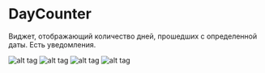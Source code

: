 # DayCounter

Виджет, отображающий количество дней, прошедших с определенной даты. Есть уведомления.

![alt tag](https://cloud.githubusercontent.com/assets/13080767/16989474/0895f2b4-4e9d-11e6-916c-ab97a4b8d0e3.png)
![alt tag](https://cloud.githubusercontent.com/assets/13080767/16989473/08965402-4e9d-11e6-9a86-ad7bb8b08aa9.png)
![alt tag](https://cloud.githubusercontent.com/assets/13080767/16989475/08990260-4e9d-11e6-80b2-cc8e55362bc3.png)
![alt tag](https://cloud.githubusercontent.com/assets/13080767/16989476/08991c0a-4e9d-11e6-827a-f319ecc00d3e.png)
